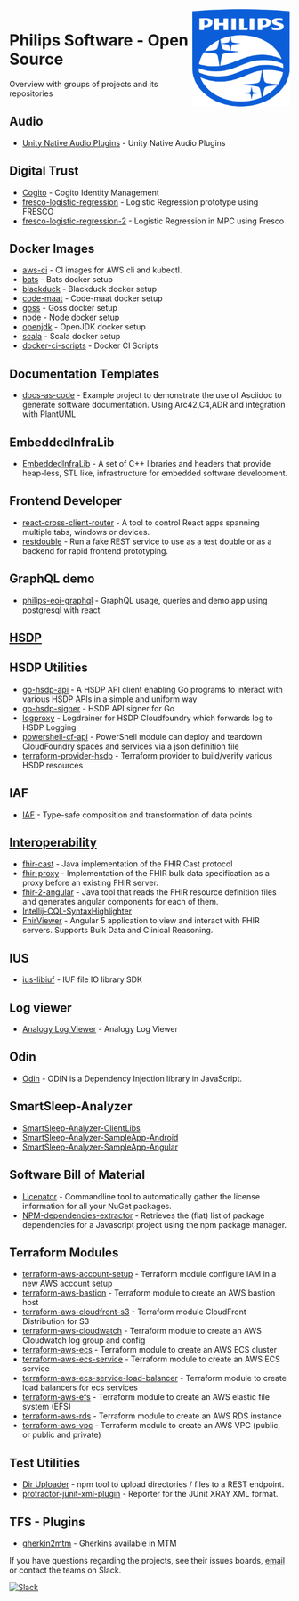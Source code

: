 <img src="./images/Philips_logo.svg" align="right" width="175px" height="175px">

# Philips Software - Open Source

Overview with groups of projects and its repositories

## Audio
  - [Unity Native Audio Plugins](https://github.com/philips-software/unity-nativeaudioplugins) - Unity Native Audio Plugins
## Digital Trust
  - [Cogito](https://github.com/philips-software/cogito) - Cogito Identity Management
  - [fresco-logistic-regression](https://github.com/philips-software/fresco-logistic-regression) - Logistic Regression prototype using FRESCO
  - [fresco-logistic-regression-2](https://github.com/philips-software/fresco-logistic-regression-2) - Logistic Regression in MPC using Fresco
## Docker Images
  - [aws-ci](https://github.com/philips-software/docker-aws-ci) - CI images for AWS cli and kubectl.
  - [bats](https://github.com/philips-software/bats) - Bats docker setup
  - [blackduck](https://github.com/philips-software/docker-blackduck) - Blackduck docker setup
  - [code-maat](https://github.com/philips-software/docker-code-maat) - Code-maat docker setup
  - [goss](https://github.com/philips-software/goss) - Goss docker setup
  - [node](https://github.com/philips-software/node) - Node docker setup
  - [openjdk](https://github.com/philips-software/docker-openjdk) - OpenJDK docker setup
  - [scala](https://github.com/philips-software/scala) - Scala docker setup
  - [docker-ci-scripts](https://github.com/philips-software/docker-ci-scripts) - Docker CI Scripts
## Documentation Templates
  - [docs-as-code](https://github.com/philips-software/docs-as-code) - Example project to demonstrate the use of Asciidoc to generate software documentation. Using Arc42,C4,ADR and integration with PlantUML
## EmbeddedInfraLib
  - [EmbeddedInfraLib](https://github.com/philips-software/embeddedinfralib) - A set of C++ libraries and headers that provide heap-less, STL like, infrastructure for embedded software development.
## Frontend Developer
  - [react-cross-client-router](https://github.com/philips-software/react-cross-client-router) - A tool to control React apps spanning multiple tabs, windows or devices.
  - [restdouble](https://github.com/philips-software/restdouble) - Run a fake REST service to use as a test double or as a backend for rapid frontend prototyping.
##  GraphQL demo
  - [philips-eoi-graphql](https://github.com/philips-software/philips-eoi-graphql) - GraphQL usage, queries and demo app using postgresql with react
## [HSDP](https://github.com/hsdp)
## HSDP Utilities
  - [go-hsdp-api](https://github.com/philips-software/go-hsdp-api) - A HSDP API client enabling Go programs to interact with various HSDP APIs in a simple and uniform way
  - [go-hsdp-signer](https://github.com/philips-software/go-hsdp-signer) - HSDP API signer for Go
  - [logproxy](https://github.com/philips-software/logproxy) - Logdrainer for HSDP Cloudfoundry which forwards log to HSDP Logging
  - [powershell-cf-api](https://github.com/philips-software/powershell-cf-api) - PowerShell module can deploy and teardown CloudFoundry spaces and services via a json definition file
  - [terraform-provider-hsdp](https://github.com/philips-software/terraform-provider-hsdp) - Terraform provider to build/verify various HSDP resources
## IAF
  - [IAF](https://github.com/philips-software/iaf) - Type-safe composition and transformation of data points
## [Interoperability](https://github.com/PhilipsOnFhir)
  - [fhir-cast](https://github.com/PhilipsOnFhir/fhir-cast) - Java implementation of the FHIR Cast protocol
  - [fhir-proxy](https://github.com/PhilipsOnFhir/fhir-proxy) - Implementation of the FHIR bulk data specification as a proxy before an existing FHIR server.
  - [fhir-2-angular](https://github.com/PhilipsOnFhir/fhir-2-angular) - Java tool that reads the FHIR resource definition files and generates angular components for each of them.
  - [Intellij-CQL-SyntaxHighlighter](https://github.com/PhilipsOnFhir/Intellij-CQL-SyntaxHiglighter)
  - [FhirViewer](https://github.com/PhilipsOnFhir/FhirViewer) - Angular 5 application to view and interact with FHIR servers. Supports Bulk Data and Clinical Reasoning.
## IUS
  - [ius-libiuf](https://github.com/philips-software/ius-libiuf) - IUF file IO library SDK
## Log viewer
  - [Analogy Log Viewer](https://github.com/philips-software/logviewer) - Analogy Log Viewer
## Odin
  - [Odin](https://github.com/philips-software/odin) - ODIN is a Dependency Injection library in JavaScript.
## SmartSleep-Analyzer
  - [SmartSleep-Analyzer-ClientLibs](https://github.com/philips-software/SmartSleep-Analyzer-ClientLibs)
  - [SmartSleep-Analyzer-SampleApp-Android](https://github.com/philips-software/SmartSleep-Analyzer-SampleApp-Android)
  - [SmartSleep-Analyzer-SampleApp-Angular](https://github.com/philips-software/SmartSleep-Analyzer-SampleApp-Angular)
## Software Bill of Material
  - [Licenator](https://github.com/philips-software/licenator) - Commandline tool to automatically gather the license information for all your NuGet packages.
  - [NPM-dependencies-extractor](https://github.com/philips-software/npm-dependencies-extractor) - Retrieves the (flat) list of package dependencies for a Javascript project using the npm package manager.
## Terraform Modules
  - [terraform-aws-account-setup](https://github.com/philips-software/terraform-aws-account-setup) - Terraform module configure IAM in a new AWS account setup
  - [terraform-aws-bastion](https://github.com/philips-software/terraform-aws-bastion) - Terraform module to create an AWS bastion host
  - [terraform-aws-cloudfront-s3](https://github.com/philips-software/terraform-aws-cloudfront-s3) - Terraform module CloudFront Distribution for S3
  - [terraform-aws-cloudwatch](https://github.com/philips-software/terraform-aws-cloudwatch) - Terraform module to create an AWS Cloudwatch log group and config
  - [terraform-aws-ecs](https://github.com/philips-software/terraform-aws-ecs) - Terraform module to create an AWS ECS cluster
  - [terraform-aws-ecs-service](https://github.com/philips-software/terraform-aws-ecs-service) - Terraform module to create an AWS ECS service
  - [terraform-aws-ecs-service-load-balancer](https://github.com/philips-software/terraform-aws-load-balancer) - Terraform module to create load balancers for ecs services
  - [terraform-aws-efs](https://github.com/philips-software/terraform-aws-efs) - Terraform module to create an AWS elastic file system (EFS)
  - [terraform-aws-rds](https://github.com/philips-software/terraform-aws-rds) - Terraform module to create an AWS RDS instance
  - [terraform-aws-vpc](https://github.com/philips-software/terraform-aws-vpc) - Terraform module to create an AWS VPC (public, or public and private)
## Test Utilities
  - [Dir Uploader](https://github.com/philips-software/dir-uploader) - npm tool to upload directories / files to a REST endpoint.
  - [protractor-junit-xml-plugin](https://github.com/philips-software/protractor-junit-xml-plugin) - Reporter for the JUnit XRAY XML format.
## TFS - Plugins
  - [gherkin2mtm](https://github.com/philips-software/gherkin2mtm) - Gherkins available in MTM

If you have questions regarding the projects, see their issues boards, [email](mailto:philips-software@philips.com) or contact the teams on Slack.

[![Slack](https://philips-software-slackin.now.sh/badge.svg)](https://philips-software-slackin.now.sh)

